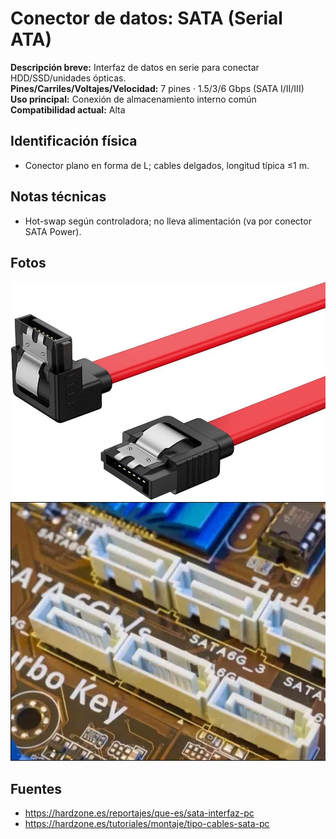 # Conector de datos: SATA (Serial ATA)

**Descripción breve:** Interfaz de datos en serie para conectar HDD/SSD/unidades ópticas.  
**Pines/Carriles/Voltajes/Velocidad:** 7 pines · 1.5/3/6 Gbps (SATA I/II/III)  
**Uso principal:** Conexión de almacenamiento interno común  
**Compatibilidad actual:** Alta

## Identificación física
- Conector plano en forma de L; cables delgados, longitud típica ≤1 m.

## Notas técnicas
- Hot-swap según controladora; no lleva alimentación (va por conector SATA Power).

## Fotos
![Cable SATA](../../../assets/img/11-conectores_datos/cable-sata-hdd.png "Cable SATA")
![Puerto SATA](../../../assets/img/11-conectores_datos/Puerto_SATA.png "Cable SATA")
## Fuentes
- https://hardzone.es/reportajes/que-es/sata-interfaz-pc
- https://hardzone.es/tutoriales/montaje/tipo-cables-sata-pc